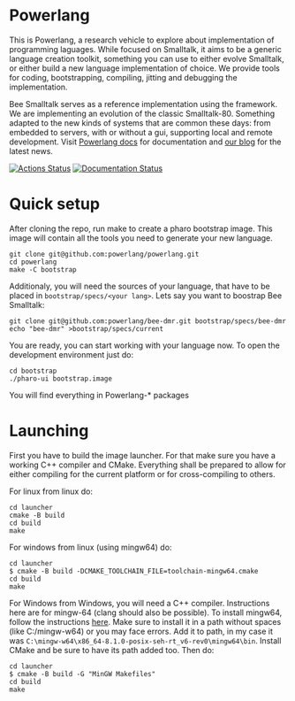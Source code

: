# Powerlang

This is Powerlang, a research vehicle to explore about implementation of programming
laguages. While focused on Smalltalk, it aims to be a generic language creation
toolkit, something you can use to either evolve Smalltalk, or either build
a new language implementation of choice.
We provide tools for coding, bootstrapping, compiling, jitting and debugging the
implementation.

Bee Smalltalk serves as a reference implementation using the framework.
We are implementing an evolution of the classic Smalltalk-80. Something
adapted to the new kinds of systems that are common these days: from
embedded to servers, with or without a gui, supporting local and remote development.
Visit [Powerlang docs](https://powerlang.readthedocs.io/en/latest/)
for documentation and [our blog](https://powerlang.github.io) for the latest news.

[![Actions Status](https://github.com/powerlang/powerlang/workflows/CI/badge.svg)](https://github.com/powerlang/powerlang/actions)
[![Documentation Status](https://readthedocs.org/projects/powerlang/badge/?version=latest)](https://powerlang.readthedocs.io/en/latest/?badge=latest)

# Quick setup

After cloning the repo, run make to create a pharo bootstrap image. This image
will contain all the tools you need to generate your new language. 

```
git clone git@github.com:powerlang/powerlang.git
cd powerlang
make -C bootstrap
```

Additionaly, you will need the sources of your language, that have to be placed
in `bootstrap/specs/<your lang>`. Lets say you want to boostrap Bee Smalltalk:

```
git clone git@github.com:powerlang/bee-dmr.git bootstrap/specs/bee-dmr
echo "bee-dmr" >bootstrap/specs/current
```

You are ready, you can start working with your language now. To open the
development environment just do:

```
cd bootstrap
./pharo-ui bootstrap.image
```

You will find everything in Powerlang-* packages

# Launching

First you have to build the image launcher. For that make sure you have a working
C++ compiler and CMake. Everything shall be prepared to allow for either compiling
for the current platform or for cross-compiling to others.

For linux from linux do:

```
cd launcher
cmake -B build
cd build
make
```

For windows from linux (using mingw64) do:

```
cd launcher
$ cmake -B build -DCMAKE_TOOLCHAIN_FILE=toolchain-mingw64.cmake
cd build
make
```

For Windows from Windows, you will need a C++ compiler. Instructions here are for
mingw-64 (clang should also be possible). To install mingw64, follow the instructions
[here](https://code.visualstudio.com/docs/cpp/config-mingw). Make sure to install it
in a path without spaces (like C:/mingw-w64) or you may face errors. Add it to path,
in my case it was `C:\mingw-w64\x86_64-8.1.0-posix-seh-rt_v6-rev0\mingw64\bin`.
Install CMake and be sure to have its path added too. Then do:

```
cd launcher
$ cmake -B build -G "MinGW Makefiles"
cd build
make
```

